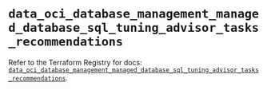 # `data_oci_database_management_managed_database_sql_tuning_advisor_tasks_recommendations`

Refer to the Terraform Registry for docs: [`data_oci_database_management_managed_database_sql_tuning_advisor_tasks_recommendations`](https://registry.terraform.io/providers/oracle/oci/6.18.0/docs/data-sources/database_management_managed_database_sql_tuning_advisor_tasks_recommendations).
